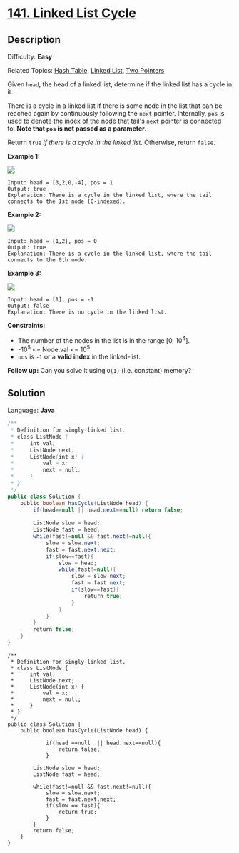 # [141\. Linked List Cycle](https://leetcode.com/problems/linked-list-cycle/)

## Description

Difficulty: **Easy**  

Related Topics: [Hash Table](https://leetcode.com/tag/hash-table/), [Linked List](https://leetcode.com/tag/linked-list/), [Two Pointers](https://leetcode.com/tag/two-pointers/)


Given `head`, the head of a linked list, determine if the linked list has a cycle in it.

There is a cycle in a linked list if there is some node in the list that can be reached again by continuously following the `next` pointer. Internally, `pos` is used to denote the index of the node that tail's `next` pointer is connected to. **Note that `pos` is not passed as a parameter**.

Return `true` _if there is a cycle in the linked list_. Otherwise, return `false`.

**Example 1:**

![](https://assets.leetcode.com/uploads/2018/12/07/circularlinkedlist.png)

```
Input: head = [3,2,0,-4], pos = 1
Output: true
Explanation: There is a cycle in the linked list, where the tail connects to the 1st node (0-indexed).
```

**Example 2:**

![](https://assets.leetcode.com/uploads/2018/12/07/circularlinkedlist_test2.png)

```
Input: head = [1,2], pos = 0
Output: true
Explanation: There is a cycle in the linked list, where the tail connects to the 0th node.
```

**Example 3:**

![](https://assets.leetcode.com/uploads/2018/12/07/circularlinkedlist_test3.png)

```
Input: head = [1], pos = -1
Output: false
Explanation: There is no cycle in the linked list.
```

**Constraints:**

*   The number of the nodes in the list is in the range [0, 10<sup>4</sup>].
*   -10<sup>5</sup> <= Node.val <= 10<sup>5</sup>
*   `pos` is `-1` or a **valid index** in the linked-list.

**Follow up:** Can you solve it using `O(1)` (i.e. constant) memory?


## Solution

Language: **Java**

```java
/**
 * Definition for singly-linked list.
 * class ListNode {
 *     int val;
 *     ListNode next;
 *     ListNode(int x) {
 *         val = x;
 *         next = null;
 *     }
 * }
 */
public class Solution {
    public boolean hasCycle(ListNode head) {
        if(head==null || head.next==null) return false;
        
        ListNode slow = head;
        ListNode fast = head;
        while(fast!=null && fast.next!=null){
            slow = slow.next;
            fast = fast.next.next;
            if(slow==fast){
                slow = head;
                while(fast!=null){
                    slow = slow.next;
                    fast = fast.next;
                    if(slow==fast){
                        return true;
                    }
                }
            }
        }
        return false;
    }
}
```


``` 
/**
 * Definition for singly-linked list.
 * class ListNode {
 *     int val;
 *     ListNode next;
 *     ListNode(int x) {
 *         val = x;
 *         next = null;
 *     }
 * }
 */
public class Solution {
    public boolean hasCycle(ListNode head) {
    
            if(head ==null  || head.next==null){
                return false;
            }
        
        ListNode slow = head;
        ListNode fast = head;
        
        while(fast!=null && fast.next!=null){
            slow = slow.next;
            fast = fast.next.next;
            if(slow == fast){
                return true;
            }
        }
        return false;
    }
}

```

